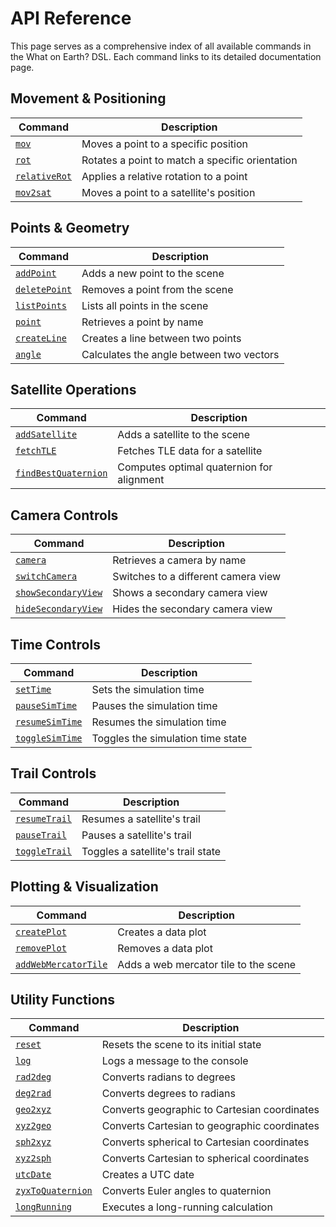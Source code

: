 # API Reference

This page serves as a comprehensive index of all available commands in the What on Earth? DSL. Each command links to its detailed documentation page.

## Movement & Positioning

| Command | Description |
|---------|-------------|
| [`mov`](/dsl/commands/mov) | Moves a point to a specific position |
| [`rot`](/dsl/commands/rot) | Rotates a point to match a specific orientation |
| [`relativeRot`](/dsl/commands/relativeRot) | Applies a relative rotation to a point |
| [`mov2sat`](/dsl/commands/mov2sat) | Moves a point to a satellite's position |

## Points & Geometry

| Command | Description |
|---------|-------------|
| [`addPoint`](/dsl/commands/addPoint) | Adds a new point to the scene |
| [`deletePoint`](/dsl/commands/deletePoint) | Removes a point from the scene |
| [`listPoints`](/dsl/commands/listPoints) | Lists all points in the scene |
| [`point`](/dsl/commands/point) | Retrieves a point by name |
| [`createLine`](/dsl/commands/createLine) | Creates a line between two points |
| [`angle`](/dsl/commands/angle) | Calculates the angle between two vectors |

## Satellite Operations

| Command | Description |
|---------|-------------|
| [`addSatellite`](/dsl/commands/addSatellite) | Adds a satellite to the scene |
| [`fetchTLE`](/dsl/commands/fetchTLE) | Fetches TLE data for a satellite |
| [`findBestQuaternion`](/dsl/commands/findBestQuaternion) | Computes optimal quaternion for alignment |

## Camera Controls

| Command | Description |
|---------|-------------|
| [`camera`](/dsl/commands/camera) | Retrieves a camera by name |
| [`switchCamera`](/dsl/commands/switchCamera) | Switches to a different camera view |
| [`showSecondaryView`](/dsl/commands/showSecondaryView) | Shows a secondary camera view |
| [`hideSecondaryView`](/dsl/commands/hideSecondaryView) | Hides the secondary camera view |

## Time Controls

| Command | Description |
|---------|-------------|
| [`setTime`](/dsl/commands/setTime) | Sets the simulation time |
| [`pauseSimTime`](/dsl/commands/pauseSimTime) | Pauses the simulation time |
| [`resumeSimTime`](/dsl/commands/resumeSimTime) | Resumes the simulation time |
| [`toggleSimTime`](/dsl/commands/toggleSimTime) | Toggles the simulation time state |

## Trail Controls

| Command | Description |
|---------|-------------|
| [`resumeTrail`](/dsl/commands/resumeTrail) | Resumes a satellite's trail |
| [`pauseTrail`](/dsl/commands/pauseTrail) | Pauses a satellite's trail |
| [`toggleTrail`](/dsl/commands/toggleTrail) | Toggles a satellite's trail state |

## Plotting & Visualization

| Command | Description |
|---------|-------------|
| [`createPlot`](/dsl/commands/createPlot) | Creates a data plot |
| [`removePlot`](/dsl/commands/removePlot) | Removes a data plot |
| [`addWebMercatorTile`](/dsl/commands/addWebMercatorTile) | Adds a web mercator tile to the scene |

## Utility Functions

| Command | Description |
|---------|-------------|
| [`reset`](/dsl/commands/reset) | Resets the scene to its initial state |
| [`log`](/dsl/commands/log) | Logs a message to the console |
| [`rad2deg`](/dsl/commands/rad2deg) | Converts radians to degrees |
| [`deg2rad`](/dsl/commands/deg2rad) | Converts degrees to radians |
| [`geo2xyz`](/dsl/commands/geo2xyz) | Converts geographic to Cartesian coordinates |
| [`xyz2geo`](/dsl/commands/xyz2geo) | Converts Cartesian to geographic coordinates |
| [`sph2xyz`](/dsl/commands/sph2xyz) | Converts spherical to Cartesian coordinates |
| [`xyz2sph`](/dsl/commands/xyz2sph) | Converts Cartesian to spherical coordinates |
| [`utcDate`](/dsl/commands/utcDate) | Creates a UTC date |
| [`zyxToQuaternion`](/dsl/commands/zyxToQuaternion) | Converts Euler angles to quaternion |
| [`longRunning`](/dsl/commands/longRunning) | Executes a long-running calculation |

